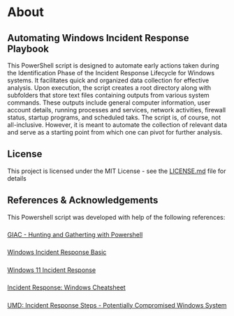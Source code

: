 # About

## Automating Windows Incident Response Playbook
This PowerShell script is designed to automate early actions taken during the Identification
						Phase of the
						Incident Response Lifecycle for Windows systems. It facilitates quick and organized data
						collection for
						effective analysis. Upon execution, the script creates a root directory along with
						subfolders that store text files containing outputs from various system commands. These outputs
						include general
						computer information, user account details, running processes and services,
						network activities, firewall status, startup programs, and scheduled taks. The script is, of
						course, not all-inclusive. However, it is meant to automate the collection of relevant data and
						serve as a starting point from which one can pivot for further analysis.

## License
This project is licensed under the MIT License - see the [LICENSE.md](https://github.com/DaveRoppo/Cyber-Security/blob/main/LICENSE) file for details

## References & Acknowledgements

This Powershell script was developed with help of the following references:

#####
[GIAC - Hunting and Gatherting with Powershell](https://www.giac.org/research-papers/38842/)
#####
[Windows Incident Response Basic](https://www.securitynewspaper.com/2018/10/06/windows-incidents-response-basics/)
#####
[Windows 11 Incident Response](https://medium.com/@reotmani/windows-incident-response-windows-11-56129163b40d)
#####
[Incident Response: Windows Cheatsheet](https://gist.github.com/RomelSan/9ebef17aa9aa061d6b32e2e250181942)
#####
[UMD: Incident Response Steps - Potentially Compromised Windows System](https://itsupport.umd.edu/itsupport?id=kb_article_view&sysparm_article=KB0013906)


